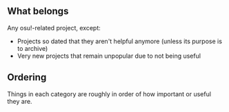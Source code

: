 ## What belongs

Any osu!-related project, except:

- Projects so dated that they aren't helpful anymore (unless its purpose is to archive)
- Very new projects that remain unpopular due to not being useful

## Ordering

Things in each category are roughly in order of how important or useful they are.
